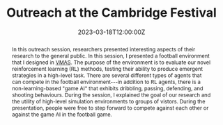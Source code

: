 ---
title: Outreach at the Cambridge Festival

event: Outreach at the Cambridge Festival
event_url: https://www.festival.cam.ac.uk/

location: Cambridge Computer Lab
address:
  street: 15 JJ Thomson Ave
  city: Cambridge
  region: Cambridgeshire
  postcode: CB3 0FD
  country: United Kingdom

summary: An AI football environment for reinforcement learning.
abstract: In this outreach session, researchers presented interesting aspects of their research to the general public. In this session, I presented a football environment that I designed in [VMAS](https://ryankortvelesy.github.io/publication/vmas/). The purpose of the environment is to evaluate our novel reinforcement learning (RL) methods, testing their ability to produce emergent strategies in a high-level task. There are several different types of agents that can compete in the football environment---in addition to RL agents, there is a non-learning-based "game AI" that exhibits dribbling, passing, defending, and shooting behaviours. During the session, I explained the goal of our research and the utility of high-level simulation environments to groups of vistors. During the presentation, people were free to step forward to compete against each other or against the game AI in the football game.

# Talk start and end times.
#   End time can optionally be hidden by prefixing the line with `#`.
date: '2023-03-18T12:00:00Z'
date_end: '2023-03-18T14:00:00Z'
all_day: false

# Schedule page publish date (NOT talk date).
publishDate: '2023-03-18T00:00:00Z'

authors: []
tags: []

# Is this a featured talk? (true/false)
featured: false

image:
  caption: The booth drew attention from both an academic audience (interested in the mechanics of training reinforcement learning policies in simulation) and a younger audience (interested in playing and making their own video games).
  focal_point: Right

links:
url_code: ''
url_pdf: ''
url_slides: ''
url_video: ''

# Markdown Slides (optional).
#   Associate this talk with Markdown slides.
#   Simply enter your slide deck's filename without extension.
#   E.g. `slides = "example-slides"` references `content/slides/example-slides.md`.
#   Otherwise, set `slides = ""`.
slides: ""

# Projects (optional).
#   Associate this post with one or more of your projects.
#   Simply enter your project's folder or file name without extension.
#   E.g. `projects = ["internal-project"]` references `content/project/deep-learning/index.md`.
#   Otherwise, set `projects = []`.
projects: []
---